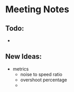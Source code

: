 # Meeting Notes

## Todo: 
- 

## New Ideas:
- metrics
    - noise to speed ratio
    - overshoot percentage
    - 